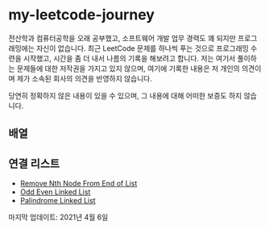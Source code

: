# my-leetcode-journey

전산학과 컴퓨터공학을 오래 공부했고, 소프트웨어 개발 업무 경력도 꽤 되지만 프로그래밍에는 자신이 없습니다. 최근 LeetCode 문제를 하나씩 푸는 것으로 프로그래밍 수련을 시작했고, 시간을 좀 더 내서 나름의 기록을 해보려고 합니다. 저는 여기서 풀이하는 문제들에 대한 저작권을 가지고 있지 않으며, 여기에 기록한 내용은 저 개인의 의견이며 제가 소속된 회사의 의견을 반영하지 않습니다.

당연히 정확하지 않은 내용이 있을 수 있으며, 그 내용에 대해 어떠한 보증도 하지 않습니다. 

## 배열


## 연결 리스트

* [Remove Nth Node From End of List](https://github.com/kyunghoj/my-leetcode-journey/wiki/Remove-Nth-Node-From-End-of-List)
* [Odd Even Linked List](https://github.com/kyunghoj/my-leetcode-journey/wiki/Odd-Even-Linked-List)
* [Palindrome Linked List](https://github.com/kyunghoj/my-leetcode-journey/wiki/Palindrome-Linked-List)

마지막 업데이트: 2021년 4월 6일
